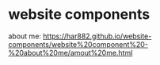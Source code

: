 # website components

about me: https://har882.github.io/website-components/website%20component%20-%20about%20me/amout%20me.html
 

